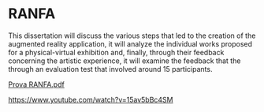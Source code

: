 # RANFA

This dissertation will discuss the various steps that led to the creation of the augmented reality application, it will analyze the individual works proposed for a physical-virtual exhibition and, finally, through their feedback concerning the artistic experience, it will examine the feedback that the through an evaluation test that involved around 15 participants.

[Prova RANFA.pdf](https://github.com/DavideVS/RANFA/files/8976148/Prova.RANFA.pdf)

https://www.youtube.com/watch?v=15av5bBc4SM
